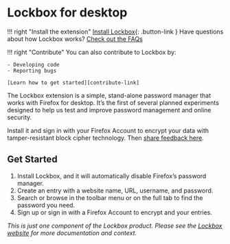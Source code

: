 # Lockbox for desktop

!!! right "Install the extension"
    [Install Lockbox][install-link]{: .button-link }
    Have questions about how Lockbox works? [Check out the FAQs][faq-link]

!!! right "Contribute"
    You can also contribute to Lockbox by:
    
    - Developing code
    - Reporting bugs
    
    [Learn how to get started][contribute-link]

The Lockbox extension is a simple, stand-alone password manager that works
with Firefox for desktop. It’s the first of several planned experiments
designed to help us test and improve password management and online
security.

Install it and sign in with your Firefox Account to encrypt your data with
tamper-resistant block cipher technology. Then [share feedback
here](feedback-link).

## Get Started

1. Install Lockbox, and it will automatically disable Firefox’s password manager.
2. Create an entry with a website name, URL, username, and password.
3. Search or browse in the toolbar menu or on the full tab to find the password you need.
4. Sign up or sign in with a Firefox Account to encrypt and your entries.

_This is just one component of the Lockbox product. Please see the [Lockbox
website](website-link) for more documentation and context._

[install-link]: https://testpilot.firefox.com/files/lockbox@mozilla.com/latest
[faq-link]: /faqs/
[contribute-link]: /contributing/ 
[website-link]: https://mozilla-lockbox.github.io/
[feedback-link]: https://qsurvey.mozilla.com/s3/Lockbox-Input
